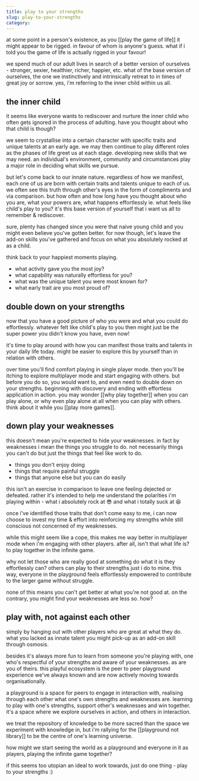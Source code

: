```yaml
---
title: play to your strengths
slug: play-to-your-strengths
category: 
---
```

at some point in a person's existence, as you [[play the game of life]] it might appear to be rigged. in favour of whom is anyone's guess. what if i told you the game of life is actually rigged in your favour!

we spend much of our adult lives in search of a better version of ourselves - stronger, sexier, healthier, richer, happier, etc. what of the base version of ourselves, the one we instinctively and intrinsically retreat to in times of great joy or sorrow. yes, i'm referring to the inner child within us all.

## the inner child
it seems like everyone wants to rediscover and nurture the inner child who often gets ignored in the process of adulting. have you thought about who that child is though?

we seem to crystallise into a certain character with specific traits and unique talents at an early age. we may then continue to play different roles as the phases of life greet us at each stage. developing new skills that we may need. an individual's environment, community and circumstances play a major role in deciding what skills we pursue. 

but let's come back to our innate nature. regardless of how we manifest, each one of us are born with certain traits and talents unique to each of us. we often see this truth through other's eyes  in the form of compliments and via comparison.
but how often and how long have you thought about who you are, what your powers are, what happens effortlessly ie. what feels like child's play to you? it's this base version of yourself that i want us all to remember & rediscover.

sure, plenty has changed since you were that naive young child and you might even believe you've gotten better. for now though, let's leave the add-on skills you've gathered and focus on what you absolutely rocked at as a child. 

think back to your happiest moments playing. 
- what activity gave you the most joy?
- what capability was naturally effortless for   you?
- what was the unique talent you were most known for?
- what early trait are you most proud of?

## double down on your strengths
now that you have a good picture of who you were and what you could do effortlessly. whatever felt like child's play to you then might just be the super power you didn't know you have, even now!

it's time to play around with how you can manifest those traits and talents in your daily life today. might be easier to explore this by yourself than in relation with others.

over time you'll find comfort playing in single player mode. then you'll be itching to explore multiplayer mode and start engaging with others. but before you do so, you would want to, and even need to double down on your strengths. beginning with discovery and ending with effortless application in action. you may wonder [[why play together]] when you can play alone, or why even play alone at all when you can play with others. think about it while you [[play more games]].

## down play your weaknesses
this doesn't mean you're expected to hide your weaknesses. in fact by weaknesses i mean the things you struggle to do. not necessarily things you can't do but just the things that feel like work to do. 

- things you don't enjoy doing
- things that require painful struggle
- things that anyone else but you can do easily

this isn't an exercise in comparison to leave one feeling dejected or  defeated. rather it's intended to help me understand the polarities i'm playing within - what i absolutely rock at 😎 and what i totally suck at 😆

once i've identified those traits that don't come easy to me, i can now choose to invest my time & effort into reinforcing my strengths while still conscious not concerned of my weaknesses.

while this might seem like a cope, this makes me way better in multiplayer mode when i'm engaging with other players. after all, isn't that what life is? to play together in the infinite game.

why not let those who are really good at something do  what it is they effortlessly can? others can play to their  strengths just i do to mine. this way, everyone in the playground feels effortlessly empowered to contribute to the larger game without struggle.

none of this means you can't get better at what you're not good at. on the contrary, you might find your weaknesses are less so. how? 

## play with, not against each other
simply by hanging out with other players who are great at what they do. what you lacked as innate talent you might pick-up as an add-on skill through osmosis. 

besides it's always more fun to learn from someone you're playing with, one who's respectful of your strengths and aware of your weaknesses. as are you of theirs. this playful ecosystem is the peer to peer playground experience we've always known and are now actively moving towards organisationally.

a playground is a space for peers to engage in interaction with, realising through each other what one's own strengths and weaknesses are. learning to play with one's strengths, support other's weaknesses and win together. it's a space where we explore ourselves in action, and others in interaction. 

we treat the repository of knowledge to be more sacred than the space we experiment with knowledge in, but i'm rallying for the [[playground not library]] to be the centre of one's learning universe. 

how might we start seeing the world as a playground and everyone in it as players, playing the infinite game together?

if this seems too utopian an ideal to work towards, just do one thing - play to your strengths :)